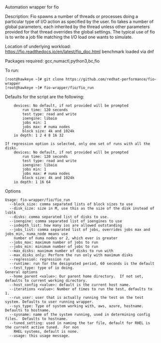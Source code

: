 Automation wrapper for fio

Description:
                Fio spawns a number of threads or processes doing a particular type
                of I/O action as specified by the user. fio takes a number of global
                parameters, each inherited by the thread unless other parameters
                provided for that thread overrides the global settings. The typical use of
                fio is to write a job file matching the I/O load one wants to simulate.

Location of underlying workload: https://fio.readthedocs.io/en/latest/fio_doc.html
   benchmark loaded via dnf

Packages required: gcc,numactl,python3,bc,fio

To run:
```
[root@hawkeye ~]# git clone https://github.com/redhat-performance/fio-wrapper
[root@hawkeye ~]# fio-wrapper/fio/fio_run
```

Defaults for the script are the following:
```
	devices: No default, if not provided will be prompted
        run time: 120 seconds
        test type: read and write
        ioengine: libaio
        jobs min: 1
        jobs max: # numa nodes
        block size: 4k and 1024k
	io depth: 1 2 4 8 16 32
       
If regression option is selected, only one set of runs with all the disks.
	devices: No default, if not provided will be prompted
        run time: 120 seconds
        test type: read and write
        ioengine: libaio
        jobs min: 1
        jobs max: # numa nodes
        block size: 4k and 1024k
	io depth: 1 16 64
```
Options
```
Usage: fio-wrapper/fio/fio_run
  --block_size: comma separated lists of block sizes to use
  --disk_size: size in M, use this as the size of the disk instead of lsblk
  --disks: comma separated list of disks to use.
  --ioengine: comma separated list of ioengines to use
  --iodepth_list: how many ios are allowed outstanding
  --jobs_list: comma separated list of jobs, overrides jobs max and jobs_min, numa_node means use
    number of numa nodes or 2, which ever is greater
  --jobs_max: maximum number of jobs to run
  --jobs_min: minimum number of jobs to run
  --max_disks: maximum number of disks to run with
  --max_disks_only: Perform the run only with maximum disks
  --regression: regression run
  --runtime: run for the designated period, 60 seconds is the default
  --test_type: type of io doing.
General options
  --home_parent <value>: Our parent home directory.  If not set, defaults to current working directory.
  --host_config <value>: default is the current host name.
  --iterations <value>: Number of times to run the test, defaults to 1.
  --run_user: user that is actually running the test on the test system. Defaults to user running wrapper.
  --sys_type: Type of system working with, aws, azure, hostname.  Defaults to hostname.
  --sysname: name of the system running, used in determining config files.  Defaults to hostname.
  --tuned_setting: used in naming the tar file, default for RHEL is the current active tuned.  For non
    RHEL systems, default is none.
  --usage: this usage message.
```

